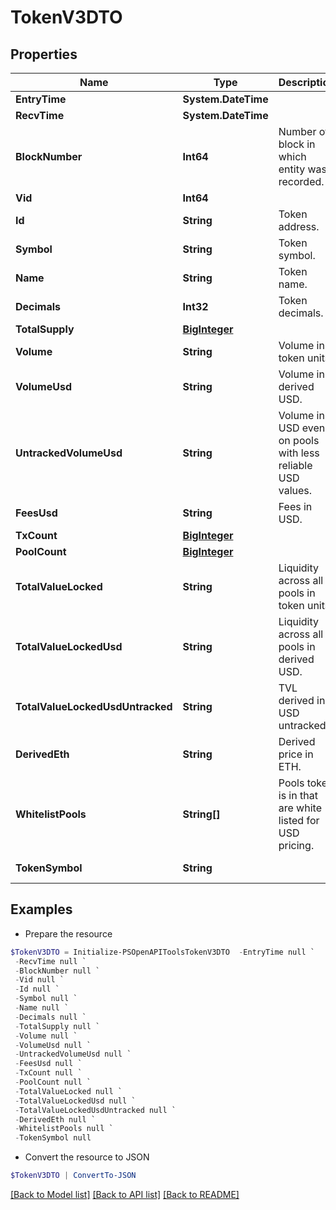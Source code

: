 # TokenV3DTO
## Properties

Name | Type | Description | Notes
------------ | ------------- | ------------- | -------------
**EntryTime** | **System.DateTime** |  | [optional] 
**RecvTime** | **System.DateTime** |  | [optional] 
**BlockNumber** | **Int64** | Number of block in which entity was recorded. | [optional] 
**Vid** | **Int64** |  | [optional] 
**Id** | **String** | Token address. | [optional] 
**Symbol** | **String** | Token symbol. | [optional] 
**Name** | **String** | Token name. | [optional] 
**Decimals** | **Int32** | Token decimals. | [optional] 
**TotalSupply** | [**BigInteger**](BigInteger.md) |  | [optional] 
**Volume** | **String** | Volume in token units. | [optional] 
**VolumeUsd** | **String** | Volume in derived USD. | [optional] 
**UntrackedVolumeUsd** | **String** | Volume in USD even on pools with less reliable USD values. | [optional] 
**FeesUsd** | **String** | Fees in USD. | [optional] 
**TxCount** | [**BigInteger**](BigInteger.md) |  | [optional] 
**PoolCount** | [**BigInteger**](BigInteger.md) |  | [optional] 
**TotalValueLocked** | **String** | Liquidity across all pools in token units. | [optional] 
**TotalValueLockedUsd** | **String** | Liquidity across all pools in derived USD. | [optional] 
**TotalValueLockedUsdUntracked** | **String** | TVL derived in USD untracked. | [optional] 
**DerivedEth** | **String** | Derived price in ETH. | [optional] 
**WhitelistPools** | **String[]** | Pools token is in that are white listed for USD pricing. | [optional] 
**TokenSymbol** | **String** |  | [optional] [readonly] 

## Examples

- Prepare the resource
```powershell
$TokenV3DTO = Initialize-PSOpenAPIToolsTokenV3DTO  -EntryTime null `
 -RecvTime null `
 -BlockNumber null `
 -Vid null `
 -Id null `
 -Symbol null `
 -Name null `
 -Decimals null `
 -TotalSupply null `
 -Volume null `
 -VolumeUsd null `
 -UntrackedVolumeUsd null `
 -FeesUsd null `
 -TxCount null `
 -PoolCount null `
 -TotalValueLocked null `
 -TotalValueLockedUsd null `
 -TotalValueLockedUsdUntracked null `
 -DerivedEth null `
 -WhitelistPools null `
 -TokenSymbol null
```

- Convert the resource to JSON
```powershell
$TokenV3DTO | ConvertTo-JSON
```

[[Back to Model list]](../README.md#documentation-for-models) [[Back to API list]](../README.md#documentation-for-api-endpoints) [[Back to README]](../README.md)

